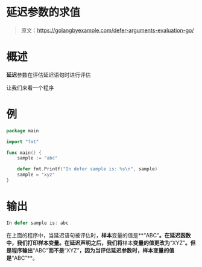# 延迟参数的求值

> 原文：<https://golangbyexample.com/defer-arguments-evaluation-go/>

# **概述**

**延迟**参数在评估延迟语句时进行评估

让我们来看一个程序

# **例**

```go
package main

import "fmt"

func main() {
	sample := "abc"

	defer fmt.Printf("In defer sample is: %s\n", sample)
	sample = "xyz"
}
```

# **输出**

```go
In defer sample is: abc
```

在上面的程序中，当延迟语句被评估时，**样本**变量的值是**“ABC”**。在延迟函数中，我们打印样本变量。在延迟声明之后，我们将**样本**变量的值更改为**“XYZ”**。但是程序输出**“ABC”**而不是**“XYZ”**，因为当评估延迟参数时，样本变量的值是**“ABC”**。